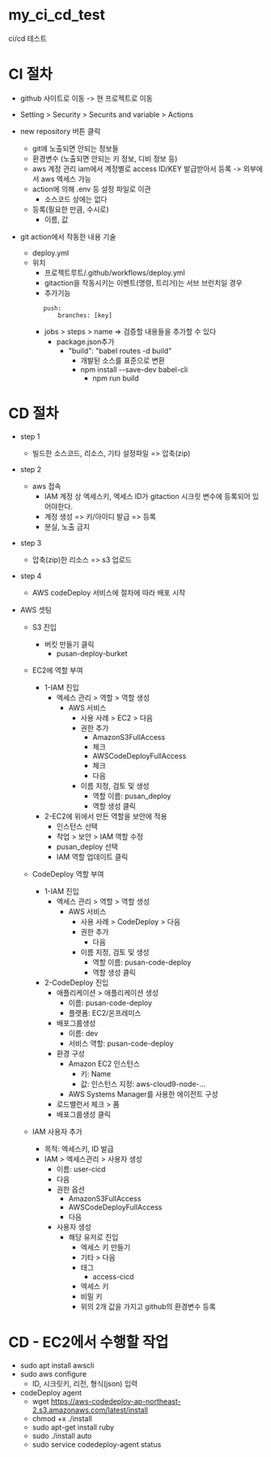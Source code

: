 # my_ci_cd_test
ci/cd 테스트

# CI 절차
- github 사이트로 이동 -> 현 프로젝트로 이동
- Setting > Security > Securits and variable > Actions
- new repository 버튼 클릭
  - git에 노출되면 안되는 정보들 
  - 환경변수 (노출되면 안되는 키 정보, 디비 정보 등)
  - aws 계정 관리 iam에서 계정별로 access ID/KEY 발급받아서 등록 -> 외부에서 aws 엑세스 가능
  - action에 의해 .env 등 설정 파일로 이관
    - 소스코드 상에는 없다
  - 등록(필요한 만큼, 수시로)
    - 이름, 값
  
- git action에서 작동한 내용 기술
  - deploy.yml
  - 위치
    - 프로젝트루트/.github/workflows/deploy.yml
    - gitaction을 작동시키는 이벤트(명령, 트리거)는 서브 브런치일 경우
    - 추가기능
     ```
        push:
            branches: [key]
    ```
    - jobs > steps > name => 검증할 내용들을 추가할 수 있다
      - package.json추가
        - "build": "babel routes -d build"
          - 개발된 소스를 표준으로 변환
          - npm install --save-dev babel-cli
            - npm run build

# CD 절차
- step 1
  - 빌드한 소스코드, 리소스, 기타 설정파일 => 압축(zip)

- step 2 
  - aws 접속
    - IAM 계정 상 엑세스키, 엑세스 ID가 gitaction 시크릿 변수에 등록되어 있어야한다.
    - 계정 생성 => 키/아이디 발급 => 등록
    - 분실, 노출 금지

- step 3
  - 압축(zip)한 리소스 => s3 업로드
  
- step 4
  - AWS codeDeploy 서비스에 절차에 따라 배포 시작

- AWS 셋팅
  - S3 진입
    - 버킷 만들기 클릭
      - pusan-deploy-burket
  
  - EC2에 역할 부여
    - 1-IAM 진입
      - 엑세스 관리 > 역할 > 역할 생성
        - AWS 서비스
          - 사용 사례 > EC2 > 다음
          - 권한 추가
            - AmazonS3FullAccess
            - 체크
            - AWSCodeDeployFullAccess
            - 체크
            - 다음
          - 이름 지정, 검토 및 생성
            - 역할 이름: pusan_deploy
            - 역할 생성 클릭
    - 2-EC2에 위에서 만든 역할을 보안에 적용
      - 인스턴스 선택
      - 작업 > 보안 > IAM 역할 수정
      - pusan_deploy 선택
      - IAM 역할 업데이트 클릭
  
  - CodeDeploy 역할 부여
    - 1-IAM 진입
      - 엑세스 관리 > 역할 > 역할 생성
        - AWS 서비스
          - 사용 사례 > CodeDeploy > 다음
          - 권한 추가
            - 다음
          - 이름 지정, 검토 및 생성
            - 역할 이름: pusan-code-deploy
            - 역할 생성 클릭
    - 2-CodeDeploy 진입
      - 애플리케이션 > 애플리케이션 생성
        - 이름: pusan-code-deploy
        - 플랫폼: EC2/온프레미스
      - 배포그룹생성
        - 이름: dev
        - 서비스 역할: pusan-code-deploy
      - 환경 구성
        - Amazon EC2 인스턴스
          - 키: Name
          - 값: 인스턴스 지정: aws-cloud9-node-...
        - AWS Systems Manager를 사용한 에이전트 구성
      - 로드밸런서 체크 > 품
      - 배포그룹생성 클릭
  - IAM 사용자 추가
    - 목적: 엑세스키, ID 발급
    - IAM > 엑세스관리 > 사용자 생성
      - 이름: user-cicd
      - 다음
      - 권한 옵션
        - AmazonS3FullAccess
        - AWSCodeDeployFullAccess
        - 다음
      - 사용자 생성
        - 해당 유저로 진입
          - 엑세스 키 만들기
          - 기타 > 다음
          - 태그
            - access-cicd
          - 엑세스 키
          - 비밀 키
          - 위의 2개 값을 가지고 github의 환경변수 등록

# CD - EC2에서 수행할 작업
- sudo apt install awscli
- sudo aws configure
  - ID, 시크릿키, 리전, 형식(json) 입력
- codeDeploy agent 
  - wget https://aws-codedeploy-ap-northeast-2.s3.amazonaws.com/latest/install
  - chmod +x ./install
  - sudo apt-get install ruby
  - sudo ./install auto
  - sudo service codedeploy-agent status